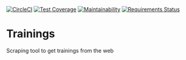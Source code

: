 [![CircleCI](https://circleci.com/gh/fabiogallotti/trainings/tree/master.svg?style=svg)](https://circleci.com/gh/fabiogallotti/trainings/tree/master)
[![Test Coverage](https://api.codeclimate.com/v1/badges/3a967cf38b1245aed92d/test_coverage)](https://codeclimate.com/github/fabiogallotti/trainings/test_coverage)
[![Maintainability](https://api.codeclimate.com/v1/badges/3a967cf38b1245aed92d/maintainability)](https://codeclimate.com/github/fabiogallotti/trainings/maintainability)
[![Requirements Status](https://requires.io/github/fabiogallotti/trainings/requirements.svg?branch=master)](https://requires.io/github/fabiogallotti/trainings/requirements/?branch=master)

# Trainings
Scraping tool to get trainings from the web
